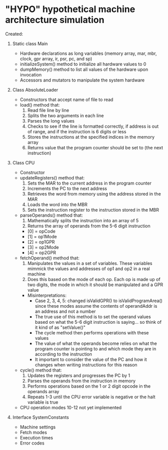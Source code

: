 # "HYPO" hypothetical machine architecture simulation

Created:
1. Static class Main
    - Hardware declarations as long variables (memory array, mar, mbr, clock, gpr array, ir, psr, pc, and sp)
    - initializeSystem() method to initialize all hardware values to 0
    - dumpMemory() method to list all values of the hardware upon invocation
    - Accessors and mutators to manipulate the system hardware

2. Class AbsoluteLoader
    - Constructors that accept name of file to read
    - load() method that:
        1. Read file line by line
        2. Splits the two arguments in each line
        3. Parses the long values
        4. Checks to see if the line is formatted correctly, if address is out of range, and if the instruction is 6 digits or less
        5. Stores the instructions at the specified indices in the memory array
        6. Returns value that the program counter should be set to (the next instruction)

3. Class CPU
    - Constructor
    - updateRegisters() method that:
        1. Sets the MAR to the current address in the program counter
        2. Increments the PC to the next address
        3. Retrieves the word from memory using the address stored in the MAR
        4. Loads the word into the MBR
        5. Sets the instruction register to the instruction stored in the MBR
    - parseOperands() method that:
        1. Mathematically splits the instruction into an array of 5
        2. Returns the array of operands from the 5-6 digit instruction
        - [0] = opCode
        - [1] = op1Mode
        - [2] = op1GPR
        - [3] = op2Mode
        - [4] = op2GPR
    - fetchOperand() method that:
        1. Manipulates the values in a set of variables. These variables mimmick the values and addresses of op1 and op2 in a real machine
        2. Does this based on the mode of each op. Each op is made up of two digits, the mode in which it should be manipulated and a GPR value
        - Misinterpretations:
            - Case 2, 3, 4, 5: changed isValidGPR() to isValidProgramArea() since these modes assume the contents of operandAddr is an address and not a number
            - The true use of this method is to set the operand values based on what the 5-6 digit instruction is saying... so think of it kind of as "setValue()"
            - The cycle method then performs operations with these values
            - The value of what the operands become relies on what the program counter is pointing to and which mode they are in according to the instruction
            - It important to consider the value of the PC and how it changes when writing instructions for this reason
    - cycle() method that:
        1. Updates the registers and progresses the PC by 1
        2. Parses the operands from the instruction in memory
        3. Performs operations based on the 1 or 2 digit opcode in the operands array
        4. Repeats 1-3 until the CPU error variable is negative or the halt variable is true
    - CPU operation modes 10-12 not yet implemented

4. Interface SystemConstants
    - Machine settings
    - Fetch modes
    - Execution times
    - Error codes